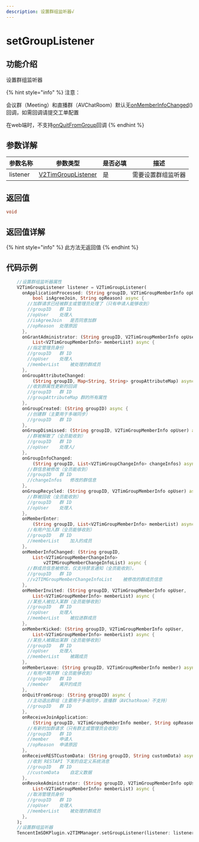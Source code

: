 ```yaml
---
description: 设置群组监听器√
---
```


# setGroupListener

## 功能介绍

设置群组监听器

{% hint style="info" %}
注意：

会议群（Meeting）和直播群（AVChatRoom）默认无[onMemberInfoChanged](../callbacks/onmemberinfochangedcallback.md)()回调，如需回调请提交工单配置

在web端时，不支持[onQuitFromGroup](../callbacks/onquitfromgroupcallback.md)回调
{% endhint %}

## 参数详解

| 参数名称     | 参数类型                                                                  | 是否必填 | 描述        |
| -------- | --------------------------------------------------------------------- | ---- | --------- |
| listener | [V2TimGroupListener](../guan-jian-lei/listener/v2timgrouplistener.md) | 是    | 需要设置群组监听器 |

## 返回值

```dart
void
```

## 返回值详解

{% hint style="info" %}
此方法无返回值
{% endhint %}

## 代码示例  &#x20;

```dart
    //设置群组监听器属性
    V2TimGroupListener listener = V2TimGroupListener(
      onApplicationProcessed: (String groupID, V2TimGroupMemberInfo opUser,
          bool isAgreeJoin, String opReason) async {
        //加群请求已经被群主或管理员处理了（只有申请人能够收到）
        //groupID	群 ID
        //opUser	处理人
        //isAgreeJoin	是否同意加群
        //opReason	处理原因
      },
      onGrantAdministrator: (String groupID, V2TimGroupMemberInfo opUser,
          List<V2TimGroupMemberInfo> memberList) async {
        //指定管理员身份
        //groupID	群 ID
        //opUser	处理人
        //memberList	被处理的群成员
      },
      onGroupAttributeChanged:
          (String groupID, Map<String, String> groupAttributeMap) async {
        //收到群属性更新的回调
        //groupID	群 ID
        //groupAttributeMap	群的所有属性
      },
      onGroupCreated: (String groupID) async {
        //创建群（主要用于多端同步）
        //groupID	群 ID
      },
      onGroupDismissed: (String groupID, V2TimGroupMemberInfo opUser) async {
        //群被解散了（全员能收到）
        //groupID	群 ID
        //opUser	处理人/
      },
      onGroupInfoChanged:
          (String groupID, List<V2TimGroupChangeInfo> changeInfos) async {
        //群信息被修改（全员能收到）
        //groupID	群 ID
        //changeInfos	修改的群信息
      },
      onGroupRecycled: (String groupID, V2TimGroupMemberInfo opUser) async {
        //群被回收（全员能收到）
        //groupID	群 ID
        //opUser	处理人
      },
      onMemberEnter:
          (String groupID, List<V2TimGroupMemberInfo> memberList) async {
        //有用户加入群（全员能够收到）
        //groupID	群 ID
        //memberList	加入的成员
      },
      onMemberInfoChanged: (String groupID,
          List<V2TimGroupMemberChangeInfo>
              v2TIMGroupMemberChangeInfoList) async {
        //群成员信息被修改，仅支持禁言通知（全员能收到）。
        //groupID	群 ID
        //v2TIMGroupMemberChangeInfoList	被修改的群成员信息
      },
      onMemberInvited: (String groupID, V2TimGroupMemberInfo opUser,
          List<V2TimGroupMemberInfo> memberList) async {
        //某些人被拉入某群（全员能够收到）
        //groupID	群 ID
        //opUser	处理人
        //memberList	被拉进群成员
      },
      onMemberKicked: (String groupID, V2TimGroupMemberInfo opUser,
          List<V2TimGroupMemberInfo> memberList) async {
        //某些人被踢出某群（全员能够收到）
        //groupID	群 ID
        //opUser	处理人
        //memberList	被踢成员
      },
      onMemberLeave: (String groupID, V2TimGroupMemberInfo member) async {
        //有用户离开群（全员能够收到）
        //groupID	群 ID
        //member	离开的成员
      },
      onQuitFromGroup: (String groupID) async {
        //主动退出群组（主要用于多端同步，直播群（AVChatRoom）不支持）
        //groupID	群 ID
      },
      onReceiveJoinApplication:
          (String groupID, V2TimGroupMemberInfo member, String opReason) async {
        //有新的加群请求（只有群主或管理员会收到）
        //groupID	群 ID
        //member	申请人
        //opReason	申请原因
      },
      onReceiveRESTCustomData: (String groupID, String customData) async {
        //收到 RESTAPI 下发的自定义系统消息
        //groupID	群 ID
        //customData	自定义数据
      },
      onRevokeAdministrator: (String groupID, V2TimGroupMemberInfo opUser,
          List<V2TimGroupMemberInfo> memberList) async {
        //取消管理员身份
        //groupID	群 ID
        //opUser	处理人
        //memberList	被处理的群成员
      },
    );
    //设置群组监听器
    TencentImSDKPlugin.v2TIMManager.setGroupListener(listener: listener);
```
